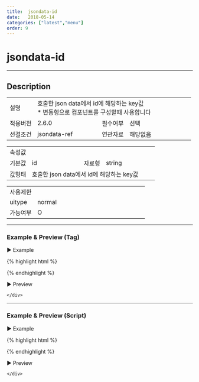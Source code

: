 ```yaml
---
title:  jsondata-id
date:   2018-05-14
categories: ["latest","menu"]
order: 9
---
```


jsondata-id
===

---

## Description

<table style="width:100%">
    <colgroup>
        <col width="15%"/>
        <col width="35%"/>
        <col width="15%"/>
        <col width="35%"/>
    </colgroup>
    <tr>
        <td class="tdTitle tdBg">설명</td>
        <td colspan="3">
            호출한 json data에서 id에 해당하는 key값<br>
            * 변동형으로 컴포넌트를 구성할때 사용합니다
        </td>
    </tr>
    <tr>
        <td class="tdTitle tdBg">적용버전</td>
        <td>2.6.0</td>
        <td class="tdTitle tdBg">필수여부</td>
        <td>선택</td>
    </tr>
    <tr>
        <td class="tdTitle tdBg">선결조건</td>
        <td>jsondata-ref</td>
        <td class="tdTitle tdBg">연관자료</td>
        <td>해당없음</td>
    </tr>
</table>
<table style="width:100%">
    <colgroup>
        <col width="15%"/>
        <col width="35%"/>
        <col width="15%"/>
        <col width="35%"/>
    </colgroup>
    <tr>
        <td class="tdTitle tdBg tdCenter" colspan="4">속성값</td>
    </tr>
    <tr>
        <td class="tdTitle tdBg">기본값</td>
        <td>id</td>
        <td class="tdTitle tdBg">자료형</td>
        <td>string</td>
    </tr>
    <tr>
        <td class="tdTitle tdBg">값형태</td>
        <td colspan="3">호출한 json data에서 id에 해당하는 key값</td>
    </tr>
</table>
<table style="width:100%">
    <colgroup>
        <col width="20%"/>
        <col width="20%"/>
        <col width="20%"/>
        <col width="20%"/>
        <col width="20%"/>
    </colgroup>
    <tr>
        <td class="tdTitle tdBg tdCenter" colspan="5">사용제한</td>
    </tr>
    <tr>
        <td class="tdTitle tdBg">uitype</td>
        <td class="tdCenter">normal</td>
        <td></td>
        <td></td>
        <td></td>
    </tr>
    <tr>
        <td class="tdTitle tdBg">가능여부</td>
        <td class="tdBlue tdCenter">O</td>
        <td></td>
        <td></td>
        <td></td>
    </tr>
</table>

---
### Example & Preview (Tag)

<script>
    var jsonData = [                
        { "idKey" : "1", "pid" : "-1", "order" : "1", "text" : "SBUx" },
        { "idKey" : "1_1", "pid" : "1", "order" : "1", "text" : "input" },
        { "idKey" : "1_2", "pid" : "1", "order" : "2", "text" : "select" },
        { "idKey" : "2", "pid" : "-1", "order" : "2", "text" : "SBChart" },
        { "idKey" : "3", "pid" : "-1", "order" : "3", "text" : "SBGrid" },
        { "idKey" : "3_1", "pid" : "3", "order" : "1", "text" : "SBGrid 2.1" },
        { "idKey" : "3_2", "pid" : "3", "order" : "2", "text" : "SBGrid 2.5" }
   ];  
</script>

<sbux-tabs id="exTab1" name="exTab1" uitype="normal" title-target-id-array="exTab1_1" title-text-array="normal(변동형)" is-scrollable="false">
</sbux-tabs>
<div class="tab-content">
    <div id="exTab1_1">

▶ Example

{% highlight html %}
<script>
    var jsonData = [                
        { "idKey" : "1", "pid" : "-1", "order" : "1", "text" : "SBUx" },
        { "idKey" : "1_1", "pid" : "1", "order" : "1", "text" : "input" },
        { "idKey" : "1_2", "pid" : "1", "order" : "2", "text" : "select" },
        { "idKey" : "2", "pid" : "-1", "order" : "2", "text" : "SBChart" },
        { "idKey" : "3", "pid" : "-1", "order" : "3", "text" : "SBGrid" },
        { "idKey" : "3_1", "pid" : "3", "order" : "1", "text" : "SBGrid 2.1" },
        { "idKey" : "3_2", "pid" : "3", "order" : "2", "text" : "SBGrid 2.5" }
   ];  
</script>
<sbux-menu id="sbIdx1_1" name="sbTagNm1_1" uitype="normal" jsondata-ref="jsonData" jsondata-id="idKey" is-fixed="false">
    <brand-item text="SoftBowl"></brand-item>
</sbux-menu>
{% endhighlight %}


<br>

▶ Preview 

<sbux-menu id="sbIdx1_1" name="sbTagNm1_1" uitype="normal" jsondata-ref="jsonData" jsondata-id="idKey" is-fixed="false">
    <brand-item text="SoftBowl"></brand-item>
</sbux-menu>

    </div>
</div>

---
### Example & Preview (Script)

<sbux-tabs id="exTab2" name="exTab2" uitype="normal" title-target-id-array="exTab2_1" title-text-array="normal(변동형)" is-scrollable="false">
</sbux-tabs>
<div class="tab-content">
    <div id="exTab2_1">

▶ Example

{% highlight html %}
<div id="sbArea2_1"></div>
<script>
    var jsonData = [                
        { "idKey" : "1", "pid" : "-1", "order" : "1", "text" : "SBUx" },
        { "idKey" : "1_1", "pid" : "1", "order" : "1", "text" : "input" },
        { "idKey" : "1_2", "pid" : "1", "order" : "2", "text" : "select" },
        { "idKey" : "2", "pid" : "-1", "order" : "2", "text" : "SBChart" },
        { "idKey" : "3", "pid" : "-1", "order" : "3", "text" : "SBGrid" },
        { "idKey" : "3_1", "pid" : "3", "order" : "1", "text" : "SBGrid 2.1" },
        { "idKey" : "3_2", "pid" : "3", "order" : "2", "text" : "SBGrid 2.5" }
   ];  
    $(document).ready(function(){
        $('#sbArea2_1').sbMenu({
            name : 'sbScriptNm2_1',
            uitype : 'normal',
            jsondataRef : 'jsonData',
            jsondataId : 'idKey',
            isFixed : false
        });
    }); 
</script>
{% endhighlight %}

<br>

▶ Preview 

<div id="sbArea2_1"></div>
<script>
    $(document).ready(function(){
        $('#sbArea2_1').sbMenu({
            name : 'sbScriptNm2_1',
            uitype : 'normal',
            jsondataRef : 'jsonData',
            jsondataId : 'idKey',
            isFixed : false
        });
    });
</script>

    </div>
</div>